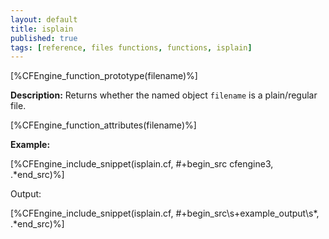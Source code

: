 ```yaml
---
layout: default
title: isplain
published: true
tags: [reference, files functions, functions, isplain]
---
```


[%CFEngine_function_prototype(filename)%]

**Description:** Returns whether the named object `filename` is a 
plain/regular file.

[%CFEngine_function_attributes(filename)%]

**Example:**

[%CFEngine_include_snippet(isplain.cf, #\+begin_src cfengine3, .*end_src)%]

Output:

[%CFEngine_include_snippet(isplain.cf, #\+begin_src\s+example_output\s*, .*end_src)%]

